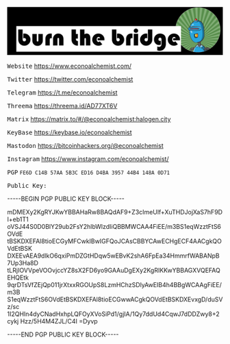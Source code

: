 <img src="Assets/BTB logo_2.png">

<kbd>Website</kbd> https://www.econoalchemist.com/

<kbd>Twitter</kbd> https://twitter.com/econoalchemist

<kbd>Telegram</kbd> https://t.me/econoalchemist

<kbd>Threema</kbd> https://threema.id/AD77XT6V

<kbd>Matrix</kbd> https://matrix.to/#/@econoalchemist:halogen.city

<kbd>KeyBase</kbd> https://keybase.io/econoalchemist

<kbd>Mastodon</kbd> https://bitcoinhackers.org/@econoalchemist

<kbd>Instagram</kbd> https://www.instagram.com/econoalchemist/

<kbd>PGP</kbd> `FE6D C14B 57AA 5B3C ED16 D4BA 3957 44B4 148A 0D71`

<kbd>Public Key:</kbd> 

-----BEGIN PGP PUBLIC KEY BLOCK-----

mDMEXy2KgRYJKwYBBAHaRw8BAQdAF9+Z3cImeUlf+XuTHDJojXaS7hF9DI+eb1T1
oVSJ44S0D0BlY29ub2FsY2hlbWlzdIiQBBMWCAA4FiEE/m3BS1eqWzztFtS6OVdE
tBSKDXEFAl8tioECGyMFCwkIBwIGFQoJCAsCBBYCAwECHgECF4AACgkQOVdEtBSK
DXEEvAEA9dlkO6qxiPmDZGtHDqw5wEBvK2shA6FpEa34HmmrfWABANpB7Up3Ha8D
tLRjIOVVpeVOOvjccYZ8sX2FD6yo9GAAuDgEXy2KgRIKKwYBBAGXVQEFAQEHQEtk
9qrDTsVfZEjQp011jrXtxxRGOUpS8LzmHChzSDlyAwEIB4h4BBgWCAAgFiEE/m3B
S1eqWzztFtS6OVdEtBSKDXEFAl8tioECGwwACgkQOVdEtBSKDXEvxgD/duSVz/sc
1I2QHIn4dyCNadHxhpLQFOyXVoSiPd1/gjIA/1Qy7ddUd4CqwJ7dDDZwy8+2cykj
Hzz/5H4M4ZJL/C4I
=Dyvp

-----END PGP PUBLIC KEY BLOCK-----
